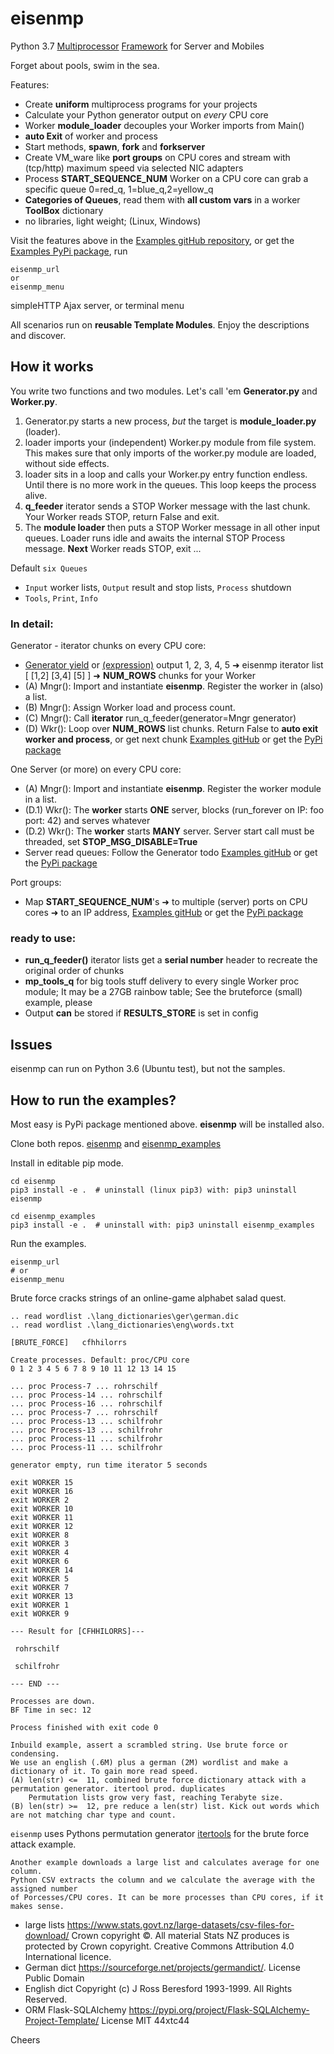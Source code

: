 # eisenmp
 
Python 3.7 
[Multiprocessor](https://en.wikipedia.org/wiki/Multiprocessing)
[Framework](https://en.wikipedia.org/wiki/Software_framework) for Server and Mobiles 

Forget about pools, swim in the sea.

Features:

* Create **uniform** multiprocess programs for your projects
* Calculate your Python generator output on _every_ CPU core
* Worker **module_loader** decouples your Worker imports from Main()
* **auto Exit** of worker and process
* Start methods, **spawn**, **fork** and **forkserver**
* Create VM_ware like **port groups** on CPU cores and stream with (tcp/http) maximum speed via selected NIC adapters
* Process **START_SEQUENCE_NUM** Worker on a CPU core can grab a specific queue 0=red_q, 1=blue_q,2=yellow_q
* **Categories of Queues**, read them with **all custom vars** in a worker **ToolBox** dictionary
* no libraries, light weight; (Linux, Windows)

Visit the features above in the
[Examples gitHub repository](https://github.com/44xtc44/eisenmp_examples), 
or get the [Examples PyPi package](https://pypi.org/project/eisenmp-examples/),
run 

    eisenmp_url 
    or 
    eisenmp_menu
simpleHTTP Ajax server, or terminal menu

All scenarios run on **reusable Template Modules**. Enjoy the descriptions and discover.

## How it works
You write two functions and two modules.
Let's call 'em **Generator.py** and **Worker.py**.

1. Generator.py starts a new process, _but_ the target is **module_loader.py** (loader).
2. loader imports your (independent) Worker.py module from file system. 
This makes sure that only imports of the worker.py module are loaded, without side effects.
3. loader sits in a loop and calls your Worker.py entry function endless. Until there is no more work in the queues.
This loop keeps the process alive.
4. **q_feeder** iterator sends a STOP Worker message with the last chunk. Your Worker reads STOP, return False and exit. 
5. The **module loader** then puts a STOP Worker message in all other input queues.
Loader runs idle and awaits the internal STOP Process message. **Next** Worker reads STOP, exit ...

Default ``six Queues``
- ``Input`` worker lists, ``Output`` result and stop lists, ``Process`` shutdown
- ``Tools``, ``Print``, ``Info``

### In detail:

Generator - iterator chunks on every CPU core:
- [Generator yield](https://docs.python.org/3/reference/expressions.html#yieldexpr)
or 
[(expression)](https://peps.python.org/pep-0289/)
output 1, 2, 3, 4, 5 ➜ eisenmp iterator list [ [1,2] [3,4] [5] ] ➜ **NUM_ROWS** chunks for your Worker
- (A) Mngr(): Import and instantiate **eisenmp**. Register the worker in (also) a list. 
- (B) Mngr(): Assign Worker load and process count.
- (C) Mngr(): Call **iterator** run_q_feeder(generator=Mngr generator)
- (D) Wkr(): Loop over **NUM_ROWS** list chunks. Return False to **auto exit worker and process**, or get next chunk 
[Examples gitHub](https://github.com/44xtc44/eisenmp_examples)
or get the [PyPi package](https://pypi.org/project/eisenmp-examples/)

One Server (or more) on every CPU core:
- (A) Mngr(): Import and instantiate **eisenmp**. Register the worker module in a list.
- (D.1) Wkr(): The **worker** starts **ONE** server, blocks (run_forever on IP: foo port: 42) and serves whatever
- (D.2) Wkr(): The **worker** starts **MANY** server. Server start call must be threaded, set **STOP_MSG_DISABLE=True**
- Server read queues: Follow the Generator todo
[Examples gitHub](https://github.com/44xtc44/eisenmp_examples)
or get the [PyPi package](https://pypi.org/project/eisenmp-examples/)

Port groups:
- Map **START_SEQUENCE_NUM**'s ➜ to multiple (server) ports on CPU cores ➜ to an IP address, 
[Examples gitHub](https://github.com/44xtc44/eisenmp_examples)
or get the [PyPi package](https://pypi.org/project/eisenmp-examples/)


### ready to use:
- **run_q_feeder()** iterator lists get a **serial number** header to recreate the original order of chunks
- **mp_tools_q** for big tools stuff delivery to every single Worker proc module;
It may be a 27GB rainbow table; See the bruteforce (small) example, please
- Output **can** be stored if **RESULTS_STORE** is set in config


## Issues
eisenmp can run on Python 3.6 (Ubuntu test), but not the samples.

## How to run the examples?
Most easy is PyPi package mentioned above. **eisenmp** will be installed also.

Clone both repos.
[eisenmp](https://github.com/44xtc44/eisenmp) and
[eisenmp_examples](https://github.com/44xtc44/eisenmp_examples)

Install in editable pip mode.

    cd eisenmp 
    pip3 install -e .  # uninstall (linux pip3) with: pip3 uninstall eisenmp

    cd eisenmp_examples
    pip3 install -e .  # uninstall with: pip3 uninstall eisenmp_examples
Run the examples.
 
    eisenmp_url
    # or
    eisenmp_menu

Brute force cracks strings of an online-game alphabet salad quest. 

    .. read wordlist .\lang_dictionaries\ger\german.dic
    .. read wordlist .\lang_dictionaries\eng\words.txt

	[BRUTE_FORCE]	cfhhilorrs

    Create processes. Default: proc/CPU core
    0 1 2 3 4 5 6 7 8 9 10 11 12 13 14 15 
    
    ... proc Process-7 ... rohrschilf
    ... proc Process-14 ... rohrschilf
    ... proc Process-16 ... rohrschilf
    ... proc Process-7 ... rohrschilf
    ... proc Process-13 ... schilfrohr
    ... proc Process-13 ... schilfrohr
    ... proc Process-11 ... schilfrohr
    ... proc Process-11 ... schilfrohr

	generator empty, run time iterator 5 seconds

	exit WORKER 15
	exit WORKER 16
	exit WORKER 2
	exit WORKER 10
	exit WORKER 11
	exit WORKER 12
	exit WORKER 8
	exit WORKER 3
	exit WORKER 4
	exit WORKER 6
	exit WORKER 14
	exit WORKER 5
	exit WORKER 7
	exit WORKER 13
	exit WORKER 1
	exit WORKER 9

    --- Result for [CFHHILORRS]---
    
     rohrschilf
    
     schilfrohr

    --- END ---

	Processes are down.
    BF Time in sec: 12
    
    Process finished with exit code 0

    Inbuild example, assert a scrambled string. Use brute force or condensing.
    We use an english (.6M) plus a german (2M) wordlist and make a dictionary of it. To gain more read speed.
    (A) len(str) <=  11, combined brute force dictionary attack with a permutation generator. itertool prod. duplicates
        Permutation lists grow very fast, reaching Terabyte size.
    (B) len(str) >=  12, pre reduce a len(str) list. Kick out words which are not matching char type and count.

`eisenmp` uses Pythons permutation generator
 [itertools](https://docs.python.org/3/library/itertools.html?highlight=itertools.permutations#itertools.permutations)
for the brute force attack example.

    Another example downloads a large list and calculates average for one column.
    Python CSV extracts the column and we calculate the average with the assigned number
    of Porcesses/CPU cores. It can be more processes than CPU cores, if it makes sense.


- large lists https://www.stats.govt.nz/large-datasets/csv-files-for-download/ Crown copyright ©. 
All material Stats NZ produces is protected by Crown copyright.
Creative Commons Attribution 4.0 International licence.
- German dict https://sourceforge.net/projects/germandict/. License Public Domain
- English dict Copyright (c) J Ross Beresford 1993-1999. All Rights Reserved.
- ORM Flask-SQLAlchemy https://pypi.org/project/Flask-SQLAlchemy-Project-Template/ License MIT 44xtc44

Cheers
